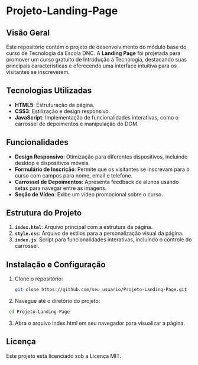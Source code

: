 # Projeto-Landing-Page

## Visão Geral

Este repositório contém o projeto de desenvolvimento do módulo base do curso de Tecnologia da Escola DNC. A **Landing Page** foi projetada para promover um curso gratuito de Introdução à Tecnologia, destacando suas principais características e oferecendo uma interface intuitiva para os visitantes se inscreverem.

## Tecnologias Utilizadas

- **HTML5**: Estruturação da página.
- **CSS3**: Estilização e design responsivo.
- **JavaScript**: Implementação de funcionalidades interativas, como o carrossel de depoimentos e manipulação do DOM.

## Funcionalidades

- **Design Responsivo**: Otimização para diferentes dispositivos, incluindo desktop e dispositivos móveis.
- **Formulário de Inscrição**: Permite que os visitantes se inscrevam para o curso com campos para nome, email e telefone.
- **Carrossel de Depoimentos**: Apresenta feedback de alunos usando setas para navegar entre as imagens.
- **Seção de Vídeo**: Exibe um vídeo promocional sobre o curso.

## Estrutura do Projeto

1. **`index.html`**: Arquivo principal com a estrutura da página.
2. **`style.css`**: Arquivo de estilos para a personalização visual da página.
3. **`index.js`**: Script para funcionalidades interativas, incluindo o controle do carrossel.

## Instalação e Configuração

1. Clone o repositório:
   ```bash
   git clone https://github.com/seu_usuario/Projeto-Landing-Page.git

2. Navegue até o diretório do projeto:
  ```bash
   cd Projeto-Landing-Page
```

3. Abra o arquivo index.html em seu navegador para visualizar a página.

## Licença
Este projeto está licenciado sob a Licença MIT.

